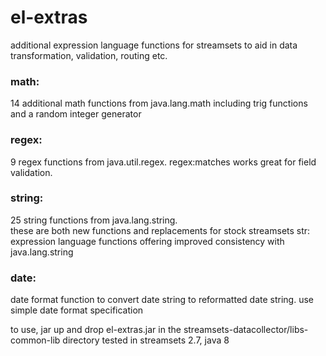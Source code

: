 # el-extras

additional expression language functions for streamsets to aid in data transformation, validation, 
routing etc.   

### math:
  14 additional math functions from java.lang.math including trig functions and a random integer generator

### regex:
  9 regex functions from java.util.regex.  regex:matches works great for field validation.
  
### string:  
  25 string functions from java.lang.string.  
    these are both new functions and replacements for stock streamsets str: expression language 
    functions offering improved consistency with java.lang.string
### date:
  date format function to convert date string to reformatted date string.  use simple date format specification
  
  
to use, jar up and drop el-extras.jar in the streamsets-datacollector/libs-common-lib directory
tested in streamsets 2.7, java 8


